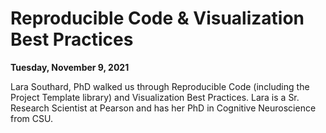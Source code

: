 
# Reproducible Code & Visualization Best Practices

**Tuesday, November 9, 2021**

Lara Southard, PhD walked us through Reproducible Code (including the Project Template library) and Visualization Best Practices. Lara is a Sr. Research Scientist at Pearson and has her PhD in Cognitive Neuroscience from CSU.